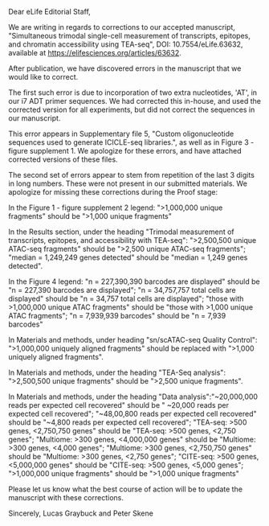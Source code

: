 Dear eLife Editorial Staff,

We are writing in regards to corrections to our accepted manuscript, "Simultaneous trimodal single-cell measurement of transcripts, epitopes, and chromatin accessibility using TEA-seq", DOI: 10.7554/eLife.63632, available at https://elifesciences.org/articles/63632.

After publication, we have discovered errors in the manuscript that we would like to correct.

The first such error is due to incorporation of two extra nucleotides, 'AT', in our i7 ADT primer sequences. We had corrected this in-house, and used the corrected version for all experiments, but did not correct the sequences in our manuscript.

This error appears in Supplementary file 5, "Custom oligonucleotide sequences used to generate ICICLE-seq libraries.", as well as in Figure 3 - figure supplement 1. We apologize for these errors, and have attached corrected versions of these files.


The second set of errors appear to stem from repetition of the last 3 digits in long numbers. These were not present in our submitted materials. We apologize for missing these corrections during the Proof stage:

In the Figure 1 - figure supplement 2 legend: ">1,000,000 unique fragments" should be ">1,000 unique fragments"

In the Results section, under the heading "Trimodal measurement of transcripts, epitopes, and accessibility with TEA-seq": ">2,500,500 unique ATAC-seq fragments" should be ">2,500 unique ATAC-seq fragments"; "median = 1,249,249 genes detected" should be "median = 1,249 genes detected".

In the Figure 4 legend: "n = 227,390,390 barcodes are displayed" should be "n = 227,390 barcodes are displayed"; "n = 34,757,757 total cells are displayed" should be "n = 34,757 total cells are displayed"; "those with >1,000,000 unique ATAC fragments" should be "those with >1,000 unique ATAC fragments"; "n = 7,939,939 barcodes" should be "n = 7,939 barcodes"

In Materials and methods, under heading "sn/scATAC-seq Quality Control": ">1,000,000 uniquely aligned fragments" should be replaced with ">1,000 uniquely aligned fragments".

In Materials and methods, under the heading "TEA-Seq analysis": ">2,500,500 unique fragments" should be ">2,500 unique fragments".

In Materials and methods, under the heading "Data analysis":"~20,000,000 reads per expected cell recovered" should be " ~20,000 reads per expected cell recovered"; "~48,00,800 reads per expected cell recovered" should be "~4,800 reads per expected cell recovered"; "TEA-seq: >500 genes, <2,750,750 genes" should be "TEA-seq: >500 genes, <2,750 genes"; "Multiome: >300 genes, <4,000,000 genes" should be "Multiome: >300 genes, <4,000 genes"; "Multiome: >300 genes, <2,750,750 genes" should be "Multiome: >300 genes, <2,750 genes"; "CITE-seq: >500 genes, <5,000,000 genes" should be "CITE-seq: >500 genes, <5,000 genes"; ">1,000,000 unique fragments" should be ">1,000 unique fragments"


Please let us know what the best course of action will be to update the manuscript with these corrections.

Sincerely,
Lucas Graybuck and Peter Skene
